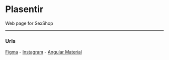 # Plasentir

Web page for SexShop

<hr>

### Urls

[Figma](https://www.figma.com/file/rBrPrA3wMls1S5csh4hrjk/Idea-Plasentir-WebSite?node-id=0-1&t=OuvSDivKmWwuN3Lf-0) - [Instagram](https://www.instagram.com/plasentir/) - [Angular Material](https://material.angular.io/components/categories)
